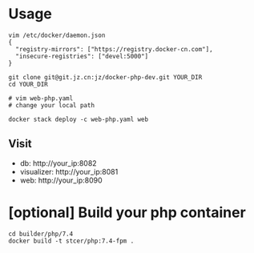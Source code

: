 # Usage
```
vim /etc/docker/daemon.json 
{
  "registry-mirrors": ["https://registry.docker-cn.com"],
  "insecure-registries": ["devel:5000"]
}

git clone git@git.jz.cn:jz/docker-php-dev.git YOUR_DIR
cd YOUR_DIR

# vim web-php.yaml 
# change your local path

docker stack deploy -c web-php.yaml web
```

## Visit
- db: http://your_ip:8082
- visualizer: http://your_ip:8081
- web: http://your_ip:8090

# [optional] Build your php container
```
cd builder/php/7.4
docker build -t stcer/php:7.4-fpm .
```
